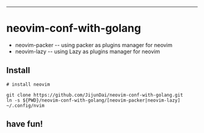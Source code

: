 ---

# neovim-conf-with-golang

- neovim-packer -- using packer as plugins manager for neovim
- neovim-lazy   -- using Lazy as plugins manager for neovim

## Install

```shell
# install neovim

git clone https://github.com/JijunDai/neovim-conf-with-golang.git
ln -s ${PWD}/neovim-conf-with-golang/[neovim-packer|neovim-lazy] ~/.config/nvim

```

## have fun!
